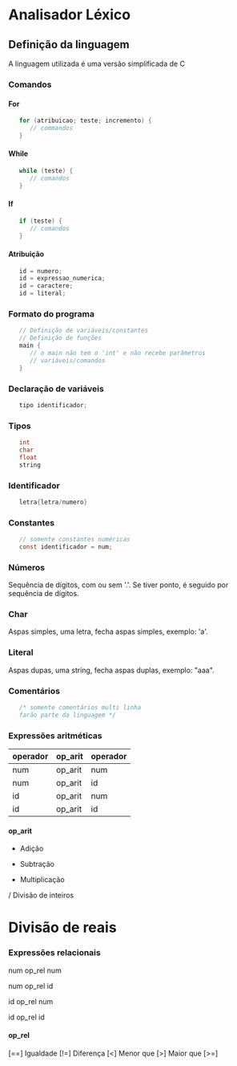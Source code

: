 # Analisador Léxico

## Definição da linguagem
A linguagem utilizada é uma versão simplificada de C

### Comandos
#### For
```C
   for (atribuicao; teste; incremento) {
      // commandos
   }
```

#### While
```C
   while (teste) {
      // comandos
   }
```

#### If
```C
   if (teste) {
      // comandos
   }
```

#### Atribuição
```C
   id = numero;
   id = expressao_numerica;
   id = caractere;
   id = literal;
```

### Formato do programa
```C
   // Definição de variáveis/constantes
   // Definição de funções
   main {
      // o main não tem o 'int' e não recebe parâmetros
      // variáveis/comandos
   }
```

### Declaração de variáveis
```C
   tipo identificador;
```

### Tipos
```C
   int
   char
   float
   string
```

### Identificador
```C
   letra{letra/numero}
```

### Constantes
```C
   // somente constantes numéricas
   const identificador = num;
```

### Números
   Sequência de dígitos, com ou sem '.'. Se tiver ponto, é seguido por sequência
   de dígitos.

### Char
   Aspas simples, uma letra, fecha aspas simples, exemplo: 'a'.

### Literal
   Aspas dupas, uma string, fecha aspas duplas, exemplo: "aaa".

### Comentários
```C
   /* somente comentários multi linha
   farão parte da linguagem */
```

### Expressões aritméticas
   | operador | op_arit | operador |
   | -------- | ------- | -------- |
   | num      | op_arit | num      |
   | num      | op_arit | id       |
   | id       | op_arit | num      |
   | id       | op_arit | id       |

#### op_arit
   + Adição

   - Subtração

   * Multiplicação

   / Divisão de inteiros

   #   Divisão de reais

### Expressões relacionais
   num op_rel num

   num op_rel id

   id op_rel num

   id op_rel id

#### op_rel
   [==] Igualdade
   [!=] Diferença
   [<] Menor que
   [>] Maior que
   [>=] 

